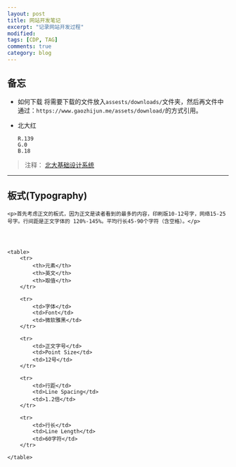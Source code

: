 ```yaml
---
layout: post
title: 网站开发笔记
excerpt: "记录网站开发过程"
modified: 
tags: [CDP, TAG]
comments: true
category: blog
---
```


## 备忘

* 如何下载
    将需要下载的文件放入`assests/downloads/`文件夹，然后再文件中通过：`https://www.gaozhijun.me/assets/download/`的方式引用。

* 北大红
  
    ```
    R.139
    G.0
    B.18
    ```      


> 注释： [北大基础设计系统](https://www.gaozhijun.me/assets/download/pku.basic.system.pdf)

<hr/>

<seciton>
    <h2>板式(Typography)</h2>


    <p>首先考虑正文的板式，因为正文是读者看到的最多的内容，印刷版10-12号字，网络15-25号字。行间距是正文字体的 120%-145%。平均行长45-90个字符（含空格）。</p>


    

    <table>
        <tr>
            <th>元素</th>
            <th>英文</th>
            <th>取值</th>
        </tr>
        
        <tr>
            <td>字体</td>
            <td>Font</td>
            <td>微软雅黑</td>
        </tr>

        <tr>
            <td>正文字号</td>
            <td>Point Size</td>
            <td>12号</td>
        </tr>

        <tr>
            <td>行距</td>
            <td>Line Spacing</td>
            <td>1.2倍</td>
        </tr>

        <tr>
            <td>行长</td>
            <td>Line Length</td>
            <td>60字符</td>
        </tr>

    </table>


</seciton>